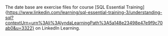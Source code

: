 The date base are exercise files for course [SQL Essential Training]{https://www.linkedin.com/learning/sql-essential-training-3/understanding-sql?contextUrn=urn%3Ali%3AlyndaLearningPath%3A5a148e23498e47e9f9c70ab0&u=3322} on LinkedIn Learning.